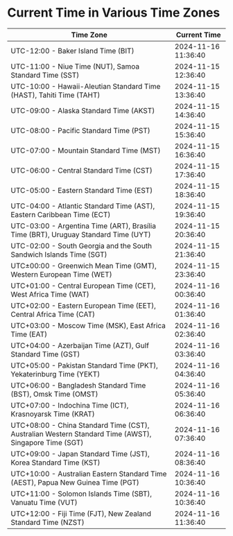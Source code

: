 # Current Time in Various Time Zones

| Time Zone | Current Time |
|-----------|--------------|
| UTC-12:00 - Baker Island Time (BIT) | 2024-11-16 11:36:40 |
| UTC-11:00 - Niue Time (NUT), Samoa Standard Time (SST) | 2024-11-15 12:36:40 |
| UTC-10:00 - Hawaii-Aleutian Standard Time (HAST), Tahiti Time (TAHT) | 2024-11-15 13:36:40 |
| UTC-09:00 - Alaska Standard Time (AKST) | 2024-11-15 14:36:40 |
| UTC-08:00 - Pacific Standard Time (PST) | 2024-11-15 15:36:40 |
| UTC-07:00 - Mountain Standard Time (MST) | 2024-11-15 16:36:40 |
| UTC-06:00 - Central Standard Time (CST) | 2024-11-15 17:36:40 |
| UTC-05:00 - Eastern Standard Time (EST) | 2024-11-15 18:36:40 |
| UTC-04:00 - Atlantic Standard Time (AST), Eastern Caribbean Time (ECT) | 2024-11-15 19:36:40 |
| UTC-03:00 - Argentina Time (ART), Brasília Time (BRT), Uruguay Standard Time (UYT) | 2024-11-15 20:36:40 |
| UTC-02:00 - South Georgia and the South Sandwich Islands Time (SGT) | 2024-11-15 21:36:40 |
| UTC±00:00 - Greenwich Mean Time (GMT), Western European Time (WET) | 2024-11-15 23:36:40 |
| UTC+01:00 - Central European Time (CET), West Africa Time (WAT) | 2024-11-16 00:36:40 |
| UTC+02:00 - Eastern European Time (EET), Central Africa Time (CAT) | 2024-11-16 01:36:40 |
| UTC+03:00 - Moscow Time (MSK), East Africa Time (EAT) | 2024-11-16 02:36:40 |
| UTC+04:00 - Azerbaijan Time (AZT), Gulf Standard Time (GST) | 2024-11-16 03:36:40 |
| UTC+05:00 - Pakistan Standard Time (PKT), Yekaterinburg Time (YEKT) | 2024-11-16 04:36:40 |
| UTC+06:00 - Bangladesh Standard Time (BST), Omsk Time (OMST) | 2024-11-16 05:36:40 |
| UTC+07:00 - Indochina Time (ICT), Krasnoyarsk Time (KRAT) | 2024-11-16 06:36:40 |
| UTC+08:00 - China Standard Time (CST), Australian Western Standard Time (AWST), Singapore Time (SGT) | 2024-11-16 07:36:40 |
| UTC+09:00 - Japan Standard Time (JST), Korea Standard Time (KST) | 2024-11-16 08:36:40 |
| UTC+10:00 - Australian Eastern Standard Time (AEST), Papua New Guinea Time (PGT) | 2024-11-16 10:36:40 |
| UTC+11:00 - Solomon Islands Time (SBT), Vanuatu Time (VUT) | 2024-11-16 10:36:40 |
| UTC+12:00 - Fiji Time (FJT), New Zealand Standard Time (NZST) | 2024-11-16 11:36:40 |
